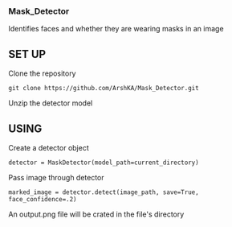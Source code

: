 ### Mask_Detector

Identifies faces and whether they are wearing masks in an image

## SET UP
Clone the repository

```git clone https://github.com/ArshKA/Mask_Detector.git```

Unzip the detector model

## USING

Create a detector object
```from main import MaskDetector
detector = MaskDetector(model_path=current_directory)
```

Pass image through detector

```marked_image = detector.detect(image_path, save=True, face_confidence=.2)```

An output.png file will be crated in the file's directory
